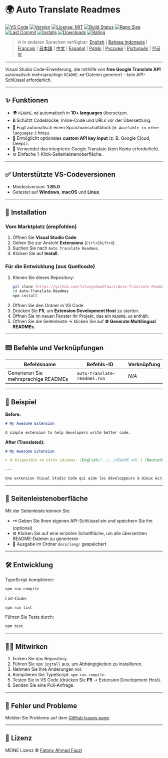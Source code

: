 # 🌍 Auto Translate Readmes

[![VS Code](https://img.shields.io/badge/VS%20Code-1.85.0+-blue.svg)](https://code.visualstudio.com/)
[![Version](https://img.shields.io/github/v/release/fatonyahmadfauzi/Auto-Translate-Readmes?color=blue.svg)](https://github.com/fatonyahmadfauzi/Auto-Translate-Readmes/releases)
[![License: MIT](https://img.shields.io/github/license/fatonyahmadfauzi/Auto-Translate-Readmes?color=green.svg)](../../LICENSE)
[![Build Status](https://github.com/fatonyahmadfauzi/Auto-Translate-Readmes/actions/workflows/main.yml/badge.svg)](https://github.com/fatonyahmadfauzi/Auto-Translate-Readmes/actions)
[![Repo Size](https://img.shields.io/github/repo-size/fatonyahmadfauzi/Auto-Translate-Readmes?color=yellow.svg)](https://github.com/fatonyahmadfauzi/Auto-Translate-Readmes)
[![Last Commit](https://img.shields.io/github/last-commit/fatonyahmadfauzi/Auto-Translate-Readmes?color=brightgreen.svg)](https://github.com/fatonyahmadfauzi/Auto-Translate-Readmes/commits/main)
[![Installs](https://vsmarketplacebadges.dev/installs-short/fatonyahmadfauzi.auto-translate-readmes.svg)](https://marketplace.visualstudio.com/items?itemName=fatonyahmadfauzi.auto-translate-readmes)
[![Downloads](https://vsmarketplacebadges.dev/downloads-short/fatonyahmadfauzi.auto-translate-readmes.svg)](https://marketplace.visualstudio.com/items?itemName=fatonyahmadfauzi.auto-translate-readmes)
[![Rating](https://vsmarketplacebadges.dev/rating-short/fatonyahmadfauzi.auto-translate-readmes.svg)](https://marketplace.visualstudio.com/items?itemName=fatonyahmadfauzi.auto-translate-readmes)

> 🌐 In anderen Sprachen verfügbar: [English](../../README.md) | [Bahasa Indonesia](README-ID.md) | [Français](README-FR.md) | [日本語](README-JP.md) | [中文](README-ZH.md) | [Español](README-ES.md) | [Polski](README-PL.md) | [Русский](README-RU.md) | [Português](README-PT.md) | [한국어](README-KO.md)

---

Visual Studio Code-Erweiterung, die mithilfe von **free Google Translate API** automatisch mehrsprachige `README.md`-Dateien generiert – kein API-Schlüssel erforderlich.

---

## ✨ Funktionen

- 🌍 `README.md` automatisch in **10+ languages** übersetzen.
- 🔒 Schützt Codeblöcke, Inline-Code und URLs vor der Übersetzung.
- 💬 Fügt automatisch einen Sprachumschaltblock (`🌐 Available in other languages:`) hinzu.
- 💾 Ermöglicht optionales **custom API key input** (z. B. Google Cloud, DeepL).
- 🧠 Verwendet das integrierte Google Translate (kein Konto erforderlich).
- ⚙️ Einfache 1-Klick-Seitenleistenoberfläche.

---

## ✅ Unterstützte VS-Codeversionen

- Mindestversion: **1.85.0**
- Getestet auf **Windows**, **macOS** und **Linux**.

---

## 🧩 Installation

### Vom Marktplatz (empfohlen)

1. Öffnen Sie **Visual Studio Code**.
2. Gehen Sie zur Ansicht **Extensions** (`Ctrl+Shift+X`).
3. Suchen Sie nach `Auto Translate Readmes`.
4. Klicken Sie auf **Install**.

### Für die Entwicklung (aus Quellcode)

1. Klonen Sie dieses Repository:
    ```bash
    git clone [https://github.com/fatonyahmadfauzi/Auto-Translate-Readmes.git](https://github.com/fatonyahmadfauzi/Auto-Translate-Readmes.git)
    cd Auto-Translate-Readmes
    npm install
    ```
2. Öffnen Sie den Ordner in VS Code.
3. Drücken Sie **F5**, um **Extension Development Host** zu starten.
4. Öffnen Sie im neuen Fenster Ihr Projekt, das ein `README.md` enthält.
5. Öffnen Sie die Seitenleiste → klicken Sie auf **⚙️ Generate Multilingual READMEs**.

---

## ⌨️ Befehle und Verknüpfungen

| Befehlsname | Befehls-ID | Verknüpfung |
| ----------------------------- | ---------------------------- | -------- |
| Generieren Sie mehrsprachige READMEs | `auto-translate-readmes.run` | _N/A_ |

---

## 🧠 Beispiel

**Before:**

```md
# My Awesome Extension

A simple extension to help developers write better code.
```

**After (Translated):**

```md
# My Awesome Extension

> 🌐 Disponible en otros idiomas: [English](../../README.md) | [Deutsch](README-DE.md) | [Français](README-FR.md)

---

Une extension Visual Studio Code qui aide les développeurs à mieux écrire du code.
```

---

## 🧠 Seitenleistenoberfläche

Mit der Seitenleiste können Sie:

- 🗝️ Geben Sie Ihren eigenen API-Schlüssel ein und speichern Sie ihn (optional)
- ⚙️ Klicken Sie auf eine einzelne Schaltfläche, um alle übersetzten README-Dateien zu generieren
- 📁 Ausgabe im Ordner `docs/lang/` gespeichert

---

## 🛠️ Entwicklung

TypeScript kompilieren:

```bash
npm run compile
```

Lint-Code:

```bash
npm run lint
```

Führen Sie Tests durch:

```bash
npm test
```

---

## 🧑‍💻 Mitwirken

1. Forken Sie das Repository.
2. Führen Sie `npm install` aus, um Abhängigkeiten zu installieren.
3. Nehmen Sie Ihre Änderungen vor.
4. Kompilieren Sie TypeScript: `npm run compile`.
5. Testen Sie in VS Code (drücken Sie **F5** → Extension Development Host).
6. Senden Sie eine Pull-Anfrage.

---

## 🐞 Fehler und Probleme

Melden Sie Probleme auf dem [GitHub Issues page](https://github.com/fatonyahmadfauzi/Auto-Translate-Readmes/issues).

---

## 🧾 Lizenz

MEINE Lizenz © [Fatony Ahmad Fauzi](../../LICENSE)
